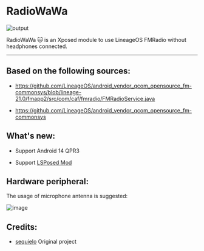 # RadioWaWa
![output](https://github.com/user-attachments/assets/9f3c5e31-d618-4981-87e5-3bea9ae2fab6)

RadioWaWa 🐱 is an Xposed module to use LineageOS FMRadio without headphones connected.

---

## **Based on the following sources:**

- https://github.com/LineageOS/android_vendor_qcom_opensource_fm-commonsys/blob/lineage-21.0/fmapp2/src/com/caf/fmradio/FMRadioService.java
  
- https://github.com/LineageOS/android_vendor_qcom_opensource_fm-commonsys

## What's new:

* Support Android 14 QPR3

* Support [LSPosed Mod](https://github.com/mywalkb/LSPosed_mod)

## Hardware peripheral:

The usage of microphone antenna is suggested:

![image](https://user-images.githubusercontent.com/7214961/173235387-505979da-d92d-4356-b090-e37e265ffba3.png)

## Credits:

* [sequielo](https://github.com/sequielo/LFRWH) Original project
